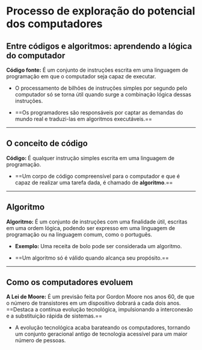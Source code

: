 # **Processo de exploração do potencial dos computadores**

## Entre códigos e algoritmos: aprendendo a lógica do computador

**Código fonte:** É um conjunto de instruções escrita em uma linguagem de programação em que o computador seja capaz de executar.

- O processamento de bilhões de instruções simples por segundo pelo computador só se torna útil quando surge a combinação lógica dessas instruções.

- ==Os programadores são responsáveis por captar as demandas do mundo real e traduzi-las em algoritmos executáveis.==

---
## O conceito de código

**Código:** É  qualquer instrução simples escrita em uma linguagem de programação.

- ==Um corpo de código compreensível para o computador e que é capaz de realizar uma tarefa dada, é chamado de **algoritmo**.==

---
## Algoritmo

**Algoritmo:** É um conjunto de instruções com uma finalidade útil, escritas em uma ordem lógica, podendo ser expresso em uma linguagem de programação ou na linguagem comum, como o português.

- **Exemplo:** Uma receita de bolo pode ser considerada um algoritmo.

- ==Um algoritmo só é válido quando alcança seu propósito.==

---
## Como os computadores evoluem

**A Lei de Moore:** É um previsão feita por Gordon Moore nos anos 60, de que o número de transistores em um dispositivo dobrará a cada dois anos. ==Destaca a contínua evolução tecnológica, impulsionando a interconexão e a substituição rápida de sistemas.==

- A evolução tecnológica acaba barateando os computadores, tornando um conjunto geracional antigo de tecnologia acessível para um maior número de pessoas.